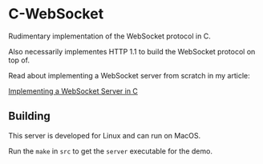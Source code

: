 # C-WebSocket

Rudimentary implementation of the WebSocket protocol in C.

Also necessarily implementes HTTP 1.1 to build the WebSocket protocol on top of.

Read about implementing a WebSocket server from scratch in my article:

[Implementing a WebSocket Server in C](https://lukedigiovanna.github.io/writings/implementing-a-websocket-server-in-c/)

## Building

This server is developed for Linux and can run on MacOS.

Run the `make` in `src` to get the `server` executable for the demo.
 
